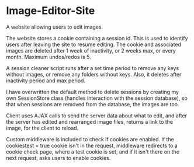 # Image-Editor-Site
A website allowing users to edit images.

The website stores a cookie containing a session id. This is used to identify users after leaving the site to resume editing.
The cookie and associated images are deleted after 1 week of inactivity, or 2 weeks max, or every month. Maximum undos/redos is 5.

A session cleaner script runs after a set time period to remove any keys without images, or remove any folders without keys. Also, it deletes
after inactivity period and max period.

I have overwritten the default method to delete sessions by creating my own SessionStore class (handles interaction with the session database),
so that when sessions are removed from the database, the images are too.

Client uses AJAX calls to send the server data about what to edit, and after the server has edited and rearranged image files, returns a
link to the image, for the client to reload.

Custom middleware is included to check if cookies are enabled. If the cookiestest = true cookie isn't in the request, middleware redirects to
a cookie check page, where a test cookie is set, and if it isn't there on the next request, asks users to enable cookies.
